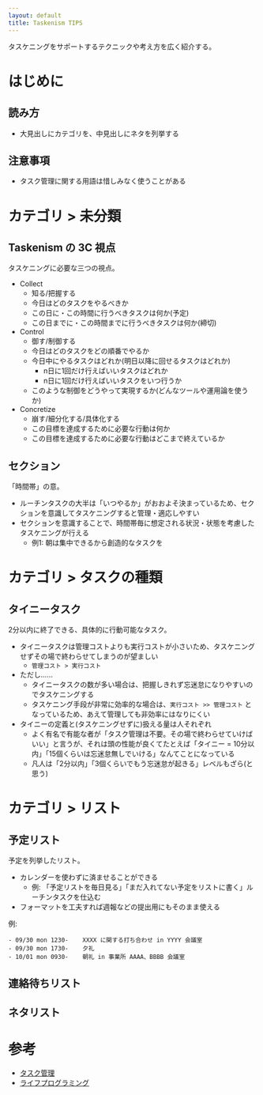 ```yaml
---
layout: default
title: Taskenism TIPS
---
```


タスケニングをサポートするテクニックや考え方を広く紹介する。

# はじめに

## 読み方
- 大見出しにカテゴリを、中見出しにネタを列挙する

## 注意事項
- タスク管理に関する用語は惜しみなく使うことがある

# カテゴリ > 未分類

## Taskenism の 3C 視点
タスケニングに必要な三つの視点。

- Collect
  - 知る/把握する
  - 今日はどのタスクをやるべきか
  - この日に・この時間に行うべきタスクは何か(予定)
  - この日までに・この時間までに行うべきタスクは何か(締切)
- Control
  - 御す/制御する
  - 今日はどのタスクをどの順番でやるか
  - 今日中にやるタスクはどれか(明日以降に回せるタスクはどれか)
    - n日に1回だけ行えばいいタスクはどれか
    - n日に1回だけ行えばいいタスクをいつ行うか
  - このような制御をどうやって実現するか(どんなツールや運用論を使うか)
- Concretize
  - 崩す/細分化する/具体化する
  - この目標を達成するために必要な行動は何か
  - この目標を達成するために必要な行動はどこまで終えているか

## セクション
「時間帯」の意。

- ルーチンタスクの大半は「いつやるか」がおおよそ決まっているため、セクションを意識してタスケニングすると管理・適応しやすい
- セクションを意識することで、時間帯毎に想定される状況・状態を考慮したタスケニングが行える
  - 例1: 朝は集中できるから創造的なタスクを

# カテゴリ > タスクの種類

## タイニータスク
2分以内に終了できる、具体的に行動可能なタスク。

- タイニータスクは管理コストよりも実行コストが小さいため、タスケニングせずその場で終わらせてしまうのが望ましい
  - `管理コスト > 実行コスト`
- ただし……
  - タイニータスクの数が多い場合は、把握しきれず忘迷怠になりやすいのでタスケニングする
  - タスケニング手段が非常に効率的な場合は、`実行コスト >> 管理コスト` となっているため、あえて管理しても非効率にはなりにくい
- タイニーの定義と(タスケニングせずに)扱える量は人それぞれ
  - よく有名で有能な者が「タスク管理は不要。その場で終わらせていけばいい」と言うが、それは頭の性能が良くてたとえば「タイニー = 10分以内」「15個くらいは忘迷怠無しでいける」なんてことになっている
  - 凡人は「2分以内」「3個くらいでもう忘迷怠が起きる」レベルもざら(と思う)

# カテゴリ > リスト

## 予定リスト
予定を列挙したリスト。

- カレンダーを使わずに済ませることができる
  - 例: 「予定リストを毎日見る」「まだ入れてない予定をリストに書く」ルーチンタスクを仕込む
- フォーマットを工夫すれば週報などの提出用にもそのまま使える

例:

```
- 09/30 mon 1230-    XXXX に関する打ち合わせ in YYYY 会議室
- 09/30 mon 1730-    夕礼
- 10/01 mon 0930-    朝礼 in 事業所 AAAA、BBBB 会議室
```

## 連絡待ちリスト

## ネタリスト

# 参考
- [タスク管理](task_management.md)
- [ライフプログラミング](life_programming.md)
